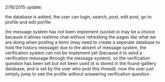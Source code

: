 2/16/2015 update:

  the database is added, the user can login, search, post, edit post, go to profile and edit porfile
  
  the message system has not been implement (socket.io may be a choice because it allows realtime chat without refreshing the pages like what we are doing when posting a item) (may need to create a seperate database to hold the history message) 
  due to the absent of message system, the verification system can not be implement yet (because it to send a verification message through the message system). so the verification question has been set but not been used (it is stored in the found-galllery database, and is set by the user who post this thread). now the user just simiply jump to see the profile without answering verification question

